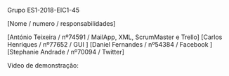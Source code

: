 Grupo ES1-2018-EIC1-45

[Nome               /   numero    /  responsabilidades]

[António Teixeira   /   nº74591   /  MailApp, XML, ScrumMaster e Trello]
[Carlos Henriques   /   nº77652   /  GUI ]
[Daniel Fernandes   /   nº54384   /  Facebook ]
[Stephanie Andrade  /   nº70094   /  Twitter]


Video de demonstração: 

